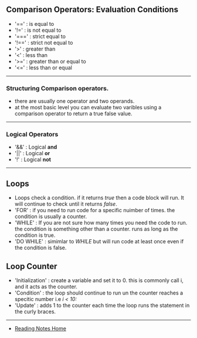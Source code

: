 ## Comparison Operators: Evaluation Conditions
- '==' : is equal to
- '!=' : is not equal to
- '===' : strict equal to
- '!==' : strict not equal to
- '>' : greater than
- '<' : less than
- '>=' : greater than or equal to
- '<=' : less than or equal
---
### Structuring Comparison operators.
- there are usually one operator and two operands.
- at the most basic level you can evaluate two varibles using a comparison operator to return a true false value.
---
### Logical Operators
- '&&' : Logical **and**
- '||' : Logical **or**
- '!' : Logical **not**
---
## Loops
- Loops check a condition. if it returns *true* then a code block will run. It will continue to check until it returns *false*.
- 'FOR' : if you need to run code for a specific nuimber of times. the condition is usually a counter.
- 'WHILE' : If you are not sure how many times you need the code to run. the condition is something other than a counter. runs as long as the condition is true.
- 'DO WHILE' : simimlar to *WHILE* but will run code at least once even if the condition is false.
## Loop Counter
- 'Initialization' : create a variable and set it to 0. this is commonly call i, and it acts as the counter.
- 'Condition' : the loop should continue to run un the counter reaches a specitic number i.e *i < 10:*
- 'Update' : adds 1 to the counter each time the loop runs the statement in the curly braces.

---
- [Reading Notes Home](https://vektur.github.io/reading-notes/)